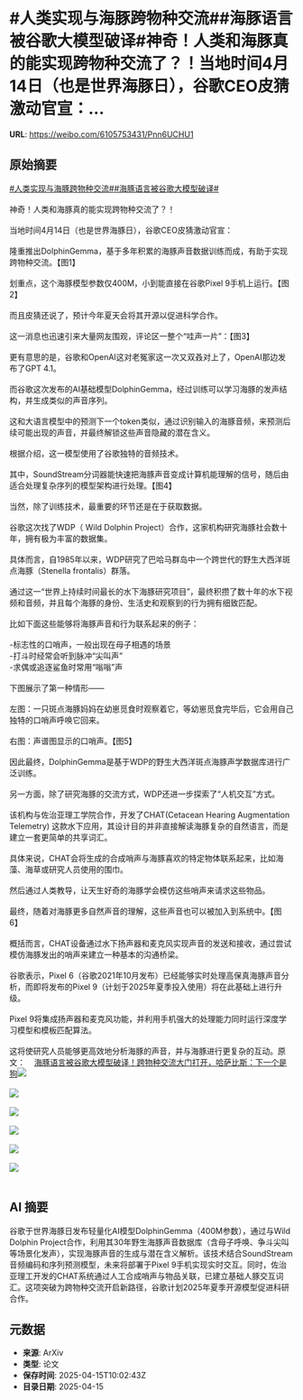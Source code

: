 # #人类实现与海豚跨物种交流##海豚语言被谷歌大模型破译#神奇！人类和海豚真的能实现跨物种交流了？！当地时间4月14日（也是世界海豚日），谷歌CEO皮猜激动官宣：...

**URL**: https://weibo.com/6105753431/Pnn6UCHU1

## 原始摘要

<a href="https://m.weibo.cn/search?containerid=231522type%3D1%26t%3D10%26q%3D%23%E4%BA%BA%E7%B1%BB%E5%AE%9E%E7%8E%B0%E4%B8%8E%E6%B5%B7%E8%B1%9A%E8%B7%A8%E7%89%A9%E7%A7%8D%E4%BA%A4%E6%B5%81%23&amp;extparam=%23%E4%BA%BA%E7%B1%BB%E5%AE%9E%E7%8E%B0%E4%B8%8E%E6%B5%B7%E8%B1%9A%E8%B7%A8%E7%89%A9%E7%A7%8D%E4%BA%A4%E6%B5%81%23" data-hide=""><span class="surl-text">#人类实现与海豚跨物种交流#</span></a><a href="https://m.weibo.cn/search?containerid=231522type%3D1%26t%3D10%26q%3D%23%E6%B5%B7%E8%B1%9A%E8%AF%AD%E8%A8%80%E8%A2%AB%E8%B0%B7%E6%AD%8C%E5%A4%A7%E6%A8%A1%E5%9E%8B%E7%A0%B4%E8%AF%91%23&amp;extparam=%23%E6%B5%B7%E8%B1%9A%E8%AF%AD%E8%A8%80%E8%A2%AB%E8%B0%B7%E6%AD%8C%E5%A4%A7%E6%A8%A1%E5%9E%8B%E7%A0%B4%E8%AF%91%23" data-hide=""><span class="surl-text">#海豚语言被谷歌大模型破译#</span></a><br><br>神奇！人类和海豚真的能实现跨物种交流了？！<br><br>当地时间4月14日（也是世界海豚日），谷歌CEO皮猜激动官宣：<br><br>隆重推出DolphinGemma，基于多年积累的海豚声音数据训练而成，有助于实现跨物种交流。【图1】  <br><br>划重点，这个海豚模型参数仅400M，小到能直接在谷歌Pixel 9手机上运行。【图2】  <br><br>而且皮猜还说了，预计今年夏天会将其开源以促进科学合作。<br><br>这一消息也迅速引来大量网友围观，评论区一整个“哇声一片”：【图3】  <br><br>更有意思的是，谷歌和OpenAI这对老冤家这一次又双叒对上了，OpenAI那边发布了GPT 4.1。<br><br>而谷歌这次发布的AI基础模型DolphinGemma，经过训练可以学习海豚的发声结构，并生成类似的声音序列。<br><br>这和大语言模型中的预测下一个token类似，通过识别输入的海豚音频，来预测后续可能出现的声音，并最终解锁这些声音隐藏的潜在含义。<br><br>根据介绍，这一模型使用了谷歌独特的音频技术。<br><br>其中，SoundStream分词器能快速把海豚声音变成计算机能理解的信号，随后由适合处理复杂序列的模型架构进行处理。【图4】  <br><br>当然，除了训练技术，最重要的环节还是在于获取数据。<br><br>谷歌这次找了WDP（ Wild Dolphin Project）合作，这家机构研究海豚社会数十年，拥有极为丰富的数据集。<br><br>具体而言，自1985年以来，WDP研究了巴哈马群岛中一个跨世代的野生大西洋斑点海豚（Stenella frontalis）群落。<br><br>通过这一“世界上持续时间最长的水下海豚研究项目”，最终积攒了数十年的水下视频和音频，并且每个海豚的身份、生活史和观察到的行为拥有细致匹配。<br><br>比如下面这些能够将海豚声音和行为联系起来的例子：<br><br>-标志性的口哨声，一般出现在母子相遇的场景  <br>-打斗时经常会听到脉冲“尖叫声”  <br>-求偶或追逐鲨鱼时常用“嗡嗡”声  <br><br>下图展示了第一种情形——<br><br>左图：一只斑点海豚妈妈在幼崽觅食时观察着它，等幼崽觅食完毕后，它会用自己独特的口哨声呼唤它回来。<br><br>右图：声谱图显示的口哨声。【图5】  <br><br>因此最终，DolphinGemma是基于WDP的野生大西洋斑点海豚声学数据库进行广泛训练。<br><br>另一方面，除了研究海豚的交流方式，WDP还进一步探索了“人机交互”方式。<br><br>该机构与佐治亚理工学院合作，开发了CHAT(Cetacean Hearing Augmentation Telemetry) 这款水下应用，其设计目的并非直接解读海豚复杂的自然语言，而是建立一套更简单的共享词汇。<br><br>具体来说，CHAT会将生成的合成哨声与海豚喜欢的特定物体联系起来，比如海藻、海草或研究人员使用的围巾。<br><br>然后通过人类教导，让天生好奇的海豚学会模仿这些哨声来请求这些物品。<br><br>最终，随着对海豚更多自然声音的理解，这些声音也可以被加入到系统中。【图6】<br> <br>概括而言，CHAT设备通过水下扬声器和麦克风实现声音的发送和接收，通过尝试模仿海豚发出的哨声来建立一种基本的沟通桥梁。<br><br>谷歌表示，Pixel 6（谷歌2021年10月发布）已经能够实时处理高保真海豚声音分析，而即将发布的Pixel 9（计划于2025年夏季投入使用）将在此基础上进行升级。<br><br>Pixel 9将集成扬声器和麦克风功能，并利用手机强大的处理能力同时运行深度学习模型和模板匹配算法。<br><br>这将使研究人员能够更高效地分析海豚的声音，并与海豚进行更复杂的互动。原文：<a href="https://weibo.cn/sinaurl?u=https%3A%2F%2Fmp.weixin.qq.com%2Fs%2FxQd5seLmeAATpulPSv5Ljw" data-hide=""><span class="url-icon"><img style="width: 1rem;height: 1rem" src="https://h5.sinaimg.cn/upload/2015/09/25/3/timeline_card_small_web_default.png" referrerpolicy="no-referrer"></span><span class="surl-text">海豚语言被谷歌大模型破译！跨物种交流大门打开，哈萨比斯：下一个是狗</span></a><img style="" src="https://tvax3.sinaimg.cn/large/006Fd7o3gy1i0hhfiq3arj30r00k0wph.jpg" referrerpolicy="no-referrer"><br><br><img style="" src="https://tvax1.sinaimg.cn/large/006Fd7o3gy1i0hhihgrnxj30k00mwqbw.jpg" referrerpolicy="no-referrer"><br><br><img style="" src="https://tvax2.sinaimg.cn/large/006Fd7o3gy1i0hhill6rfg30hd09lb2a.gif" referrerpolicy="no-referrer"><br><br><img style="" src="https://tvax2.sinaimg.cn/large/006Fd7o3gy1i0hhin38knj30zk0it0zj.jpg" referrerpolicy="no-referrer"><br><br><img style="" src="https://tvax3.sinaimg.cn/large/006Fd7o3gy1i0hhioogtvj30zi0k0gyt.jpg" referrerpolicy="no-referrer"><br><br><img style="" src="https://tvax4.sinaimg.cn/large/006Fd7o3gy1i0hhiq4xq8j30zk0fywq4.jpg" referrerpolicy="no-referrer"><br><br>

## AI 摘要

谷歌于世界海豚日发布轻量化AI模型DolphinGemma（400M参数），通过与Wild Dolphin Project合作，利用其30年野生海豚声音数据库（含母子呼唤、争斗尖叫等场景化发声），实现海豚声音的生成与潜在含义解析。该技术结合SoundStream音频编码和序列预测模型，未来将部署于Pixel 9手机实现实时交互。同时，佐治亚理工开发的CHAT系统通过人工合成哨声与物品关联，已建立基础人豚交互词汇。这项突破为跨物种交流开启新路径，谷歌计划2025年夏季开源模型促进科研合作。

## 元数据

- **来源**: ArXiv
- **类型**: 论文
- **保存时间**: 2025-04-15T10:02:43Z
- **目录日期**: 2025-04-15
